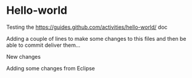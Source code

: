 # Hello-world
Testing the https://guides.github.com/activities/hello-world/ doc

Adding a couple of lines to make some changes to this files
and then be able to commit deliver them...

New changes

Adding some changes from Eclipse
